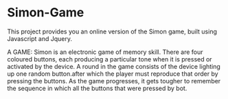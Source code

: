 # Simon-Game
This project provides you an online version of the Simon game, built using Javascript and Jquery.

A GAME: Simon is an electronic game of memory skill. There are four coloured buttons, each producing a particular tone when it is pressed or activated by the device. A round in the game consists of the device lighting up one random button.after which the player must reproduce that order by pressing the buttons. As the game progresses, it gets tougher to remember the sequence in which all the buttons that were pressed by bot.
